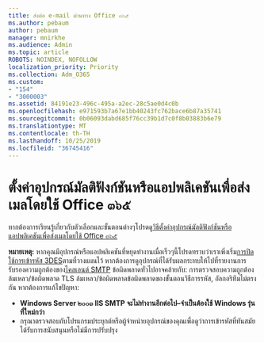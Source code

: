 ```yaml
---
title: ส่งต่อ e-mail ผ่านทาง Office ๓๖๕
ms.author: pebaum
author: pebaum
manager: mnirkhe
ms.audience: Admin
ms.topic: article
ROBOTS: NOINDEX, NOFOLLOW
localization_priority: Priority
ms.collection: Adm_O365
ms.custom:
- "154"
- "3000003"
ms.assetid: 84191e23-496c-495a-a2ec-28c5ae0d4c0b
ms.openlocfilehash: e971593b7a67e1bb40243fc762bace6b87a35741
ms.sourcegitcommit: 0b06093dabd685f76cc39b1d7c0f8b03883b6e79
ms.translationtype: MT
ms.contentlocale: th-TH
ms.lasthandoff: 10/25/2019
ms.locfileid: "36745416"
---
```

# <a name="set-up-a-multifunction-device-or-application-to-send-email-using-office-365"></a>ตั้งค่าอุปกรณ์มัลติฟังก์ชันหรือแอปพลิเคชันเพื่อส่งเมลโดยใช้ Office ๓๖๕

หากต้องการเรียนรู้เกี่ยวกับตัวเลือกและขั้นตอนต่างๆโปรดดู[วิธีตั้งค่าอุปกรณ์มัลติฟังก์ชันหรือแอปพลิเคชันเพื่อส่งเมลโดยใช้ Office ๓๖๕](https://docs.microsoft.com/Exchange/mail-flow-best-practices/how-to-set-up-a-multifunction-device-or-application-to-send-email-using-office-3)
  
**หมายเหตุ:** หากคุณมีอุปกรณ์หรือแอปพลิเคชันที่หยุดทำงานเมื่อเร็วๆนี้โปรดทราบว่าเราเพิ่งเริ่ม[การปิดใช้การเข้ารหัส 3DES](https://docs.microsoft.com/office365/securitycompliance/technical-reference-details-about-encryption)ตามที่วางแผนไว้ หากต้องการดูอุปกรณ์ที่ได้รับผลกระทบให้ไปที่รายงานการรับรองความถูกต้องของ[ไคลเอนต์ SMTP](https://protection.office.com/mailflow/dashboard) ข้อผิดพลาดทั่วไปอาจคล้ายกับ: การตรวจสอบความถูกต้องล้มเหลว/ข้อผิดพลาด TLS ล้มเหลว/ข้อผิดพลาดข้อผิดพลาดของขั้นตอนวิธีการรหัส, อัลกอริทึมไม่ตรงกัน หากต้องการแก้ไขปัญหา:
 - **Windows Server ๒๐๐๓ IIS SMTP จะไม่ทำงานอีกต่อไป–จำเป็นต้องใช้ Windows รุ่นที่ใหม่กว่า**  
 - กรุณาตรวจสอบกับโปรแกรมประยุกต์หรือผู้จำหน่ายอุปกรณ์ของคุณเพื่อดูว่าการเข้ารหัสที่ทันสมัยได้รับการสนับสนุนหรือไม่มีการปรับปรุง
